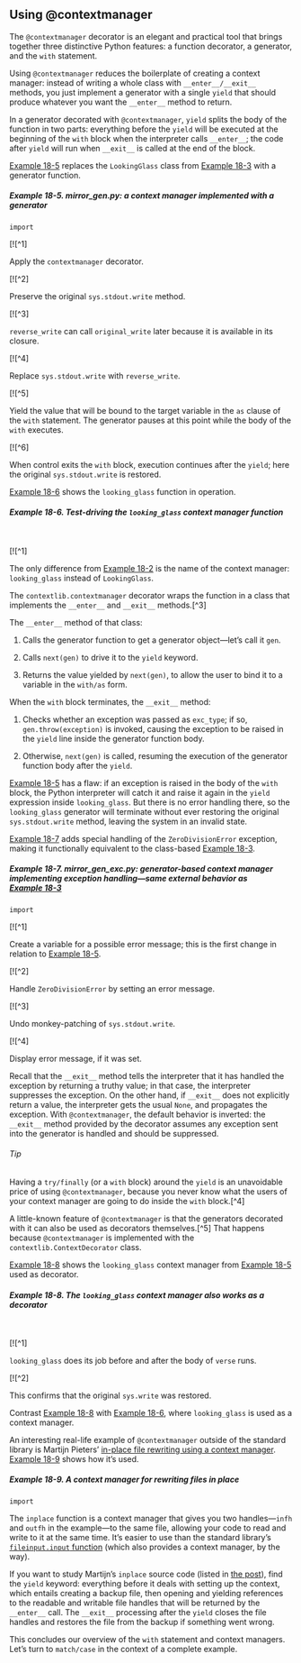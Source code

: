## Using @contextmanager

The `@contextmanager` decorator is an elegant and practical tool that brings together three distinctive Python features: a function decorator, a generator, and the `with` statement.

Using `@contextmanager` reduces the boilerplate of creating a context manager: instead of writing a whole class with `__enter__/__exit__` methods, you just implement a generator with a single `yield` that should produce whatever you want the `__enter__` method to return.

In a generator decorated with `@contextmanager`, `yield` splits the body of the function in two parts: everything before the `yield` will be executed at the beginning of the `with` block when the interpreter calls `__enter__`; the code after `yield` will run when `__exit__` is called at the end of the block.

[Example 18-5](#looking_glass_gen_ex) replaces the `LookingGlass` class from [Example 18-3](#looking_glass_ex) with a generator function.

##### Example 18-5. mirror_gen.py: a context manager implemented with a generator

```
import
```

[![^1]

Apply the `contextmanager` decorator.

[![^2]

Preserve the original `sys.stdout.write` method.

[![^3]

`reverse_write` can call `original_write` later because it is available in its closure.

[![^4]

Replace `sys.stdout.write` with `reverse_write`.

[![^5]

Yield the value that will be bound to the target variable in the `as` clause of the `with` statement. The generator pauses at this point while the body of the `with` executes.

[![^6]

When control exits the `with` block, execution continues after the `yield`; here the original `sys.stdout.write` is restored.

[Example 18-6](#looking_glass_gen_demo) shows the `looking_glass` function in operation.

##### Example 18-6. Test-driving the `looking_glass` context manager function

```
    
```

[![^1]

The only difference from [Example 18-2](#looking_glass_demo_1) is the name of the context manager: `looking_glass` instead of `LookingGlass`.

The `contextlib.contextmanager` decorator wraps the function in a class that implements the `__enter__` and `__exit__` methods.[^3]

The `__enter__` method of that class:

1. Calls the generator function to get a generator object—let’s call it `gen`.
    
2. Calls `next(gen)` to drive it to the `yield` keyword.
    
3. Returns the value yielded by `next(gen)`, to allow the user to bind it to a variable in the `with/as` form.
    

When the `with` block terminates, the `__exit__` method:

1. Checks whether an exception was passed as `exc_type`; if so, `gen.throw(exception)` is invoked, causing the exception to be raised in the `yield` line inside the generator function body.
    
2. Otherwise, `next(gen)` is called, resuming the execution of the generator function body after the `yield`.
    

[Example 18-5](#looking_glass_gen_ex) has a flaw: if an exception is raised in the body of the `with` block, the Python interpreter will catch it and raise it again in the `yield` expression inside `looking_glass`. But there is no error handling there, so the `looking_glass` generator will terminate without ever restoring the original `sys.stdout.write` method, leaving the system in an invalid state.

[Example 18-7](#looking_glass_gen_exc_ex) adds special handling of the `ZeroDivisionError` exception, making it functionally equivalent to the class-based [Example 18-3](#looking_glass_ex).

##### Example 18-7. mirror_gen_exc.py: generator-based context manager implementing exception handling—same external behavior as [Example 18-3](#looking_glass_ex)

```
import
```

[![^1]

Create a variable for a possible error message; this is the first change in relation to [Example 18-5](#looking_glass_gen_ex).

[![^2]

Handle `ZeroDivisionError` by setting an error message.

[![^3]

Undo monkey-patching of `sys.stdout.write`.

[![^4]

Display error message, if it was set.

Recall that the `__exit__` method tells the interpreter that it has handled the exception by returning a truthy value; in that case, the interpreter suppresses the exception. On the other hand, if `__exit__` does not explicitly return a value, the interpreter gets the usual `None`, and propagates the exception. With `@contextmanager`, the default behavior is inverted: the `__exit__` method provided by the decorator assumes any exception sent into the generator is handled and should be suppressed.

###### Tip

Having a `try/finally` (or a `with` block) around the `yield` is an unavoidable price of using `@contextmanager`, because you never know what the users of your context manager are going to do inside the `with` block.[^4]

A little-known feature of `@contextmanager` is that the generators decorated with it can also be used as decorators themselves.[^5] That happens because `@contextmanager` is implemented with the `contextlib.ContextDecorator` class.

[Example 18-8](#looking_glass_gen_deco_demo) shows the `looking_glass` context manager from [Example 18-5](#looking_glass_gen_ex) used as decorator.

##### Example 18-8. The `looking_glass` context manager also works as a decorator

```
    
```

[![^1]

`looking_glass` does its job before and after the body of `verse` runs.

[![^2]

This confirms that the original `sys.write` was restored.

Contrast [Example 18-8](#looking_glass_gen_deco_demo) with [Example 18-6](#looking_glass_gen_demo), where `looking_glass` is used as a context manager.

An interesting real-life example of `@contextmanager` outside of the standard library is Martijn Pieters’ [in-place file rewriting using a context manager](https://fpy.li/18-11). [Example 18-9](#inplace_ex) shows how it’s used.

##### Example 18-9. A context manager for rewriting files in place

```
import
```

The `inplace` function is a context manager that gives you two handles—`infh` and `outfh` in the example—to the same file, allowing your code to read and write to it at the same time. It’s easier to use than the standard library’s [`fileinput.input` function](https://fpy.li/18-12) (which also provides a context manager, by the way).

If you want to study Martijn’s `inplace` source code (listed in [the post](https://fpy.li/18-11)), find the `yield` keyword: everything before it deals with setting up the context, which entails creating a backup file, then opening and yielding references to the readable and writable file handles that will be returned by the `__enter__` call. The `__exit__` processing after the `yield` closes the file handles and restores the file from the backup if something went wrong.

This concludes our overview of the `with` statement and context managers. Let’s turn to `match/case` in the context of a complete example.
